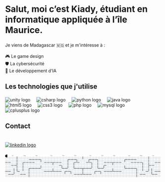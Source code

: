 <h1 align="left">Salut, moi c’est Kiady, étudiant en informatique appliquée à l’île Maurice.</h1>

###

<p align="left">Je viens de Madagascar 🇲🇬 et je m'intéresse à :<br><br>🎮 Le game design<br>🛡️ La cybersécurité<br>🤖 Le développement d'IA</p>

###

<h2 align="left">Les technologies que j'utilise</h2>

###

<div align="left">
  <img src="https://cdn.jsdelivr.net/gh/devicons/devicon/icons/unity/unity-original.svg" height="40" alt="unity logo"  />
  <img width="12" />
  <img src="https://cdn.jsdelivr.net/gh/devicons/devicon/icons/csharp/csharp-original.svg" height="40" alt="csharp logo"  />
  <img width="12" />
  <img src="https://cdn.jsdelivr.net/gh/devicons/devicon/icons/python/python-original.svg" height="40" alt="python logo"  />
  <img width="12" />
  <img src="https://cdn.jsdelivr.net/gh/devicons/devicon/icons/java/java-original.svg" height="40" alt="java logo"  />
  <img width="12" />
  <img src="https://cdn.jsdelivr.net/gh/devicons/devicon/icons/html5/html5-original.svg" height="40" alt="html5 logo"  />
  <img width="12" />
  <img src="https://cdn.jsdelivr.net/gh/devicons/devicon/icons/css3/css3-original.svg" height="40" alt="css3 logo"  />
  <img width="12" />
  <img src="https://cdn.jsdelivr.net/gh/devicons/devicon/icons/php/php-original.svg" height="40" alt="php logo"  />
  <img width="12" />
  <img src="https://cdn.jsdelivr.net/gh/devicons/devicon/icons/mysql/mysql-original.svg" height="40" alt="mysql logo"  />
  <img width="12" />
  <img src="https://cdn.jsdelivr.net/gh/devicons/devicon/icons/cplusplus/cplusplus-original.svg" height="40" alt="cplusplus logo"  />
</div>

###

<h2 align="left">Contact</h2>

###

<br clear="both">

<div align="left">
  <a href="https://www.linkedin.com/in/kiady-589941306/" target="_blank">
    <img src="https://img.shields.io/static/v1?message=LinkedIn&logo=linkedin&label=&color=0077B5&logoColor=white&labelColor=&style=for-the-badge" height="35" alt="linkedin logo"  />
  </a>
</div>

###

<picture>
  <source media="(prefers-color-scheme: dark)" 
          srcset="https://raw.githubusercontent.com/kiki781227/kiki781227/output/pacman-contribution-graph-dark.svg">
  <source media="(prefers-color-scheme: light)" 
          srcset="https://raw.githubusercontent.com/kiki781227/kiki781227/output/pacman-contribution-graph.svg">
  <img alt="Pac-Man contribution graph" 
       src="https://raw.githubusercontent.com/kiki781227/kiki781227/output/pacman-contribution-graph.svg">
</picture>





